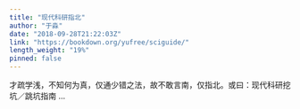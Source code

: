 ```yaml
---
title: "现代科研指北"
author: "于淼"
date: "2018-09-28T21:22:03Z"
link: "https://bookdown.org/yufree/sciguide/"
length_weight: "19%"
pinned: false
---
```


才疏学浅，不知何为真，仅通少错之法，故不敢言南，仅指北。或曰：现代科研挖坑／跳坑指南 ...
